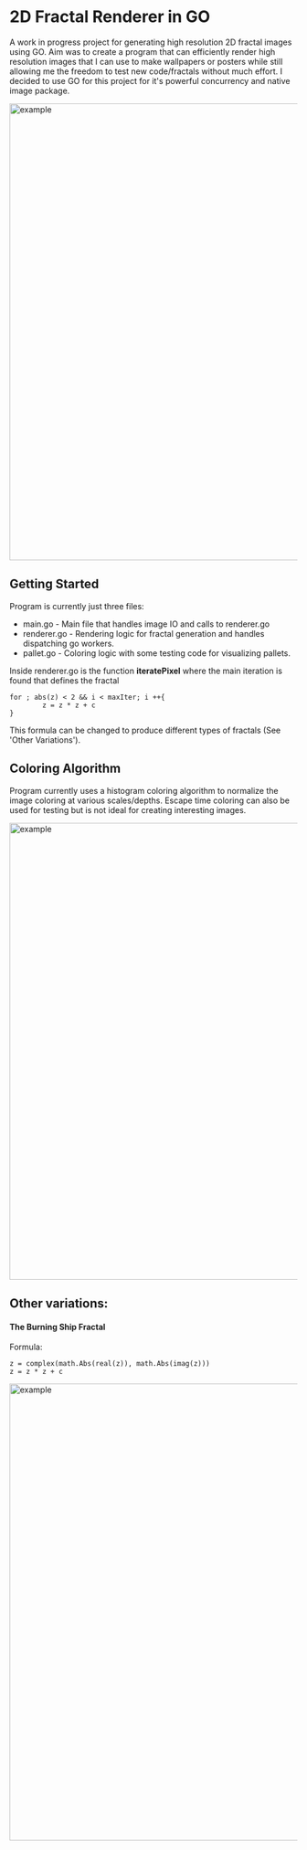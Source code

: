 # 2D Fractal Renderer in GO

A work in progress project for generating high resolution 2D fractal images using GO. Aim was to create a program that can efficiently render high resolution images that I can use to make wallpapers or posters while still allowing me the freedom to test new code/fractals without much effort. I decided to use GO for this project for it's powerful concurrency and native image package.

<img src="/res/RedWhite.png" alt="example" width=800 /> <br>

## Getting Started
Program is currently just three files:
- main.go - Main file that handles image IO and calls to renderer.go
- renderer.go - Rendering logic for fractal generation and handles dispatching go workers.
- pallet.go - Coloring logic with some testing code for visualizing pallets.

Inside renderer.go is the function **iteratePixel** where the main iteration is found that defines the fractal
```
for ; abs(z) < 2 && i < maxIter; i ++{
        z = z * z + c
}
```
This formula can be changed to produce different types of fractals (See 'Other Variations').

## Coloring Algorithm

Program currently uses a histogram coloring algorithm to normalize the image coloring at various scales/depths. Escape time coloring can also be used for testing but is not ideal for creating interesting images.

<img src="/res/sunbrot.png" alt="example" width=800 /> <br>

## Other variations: 
#### The Burning Ship Fractal 
Formula:
```
z = complex(math.Abs(real(z)), math.Abs(imag(z)))
z = z * z + c 
```
<img src="/res/Image2.png" alt="example" width=800 /> <br>
